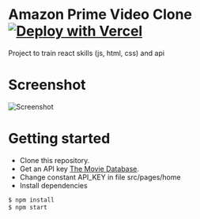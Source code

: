 # Amazon Prime Video Clone [![Deploy with Vercel](https://vercel.com/button)](https://react-weather-alpha.vercel.app/)

Project to train react skills (js, html, css) and api 

# Screenshot
![Screenshot](https://github.com/wribeiiro/amazon-prime-video-clone/blob/master/public/screenshot.gif)

# Getting started

- Clone this repository.
- Get an API key [The Movie Database](https://www.themoviedb.org).
- Change constant API_KEY in file src/pages/home
- Install dependencies
```sh
$ npm install
$ npm start
```
